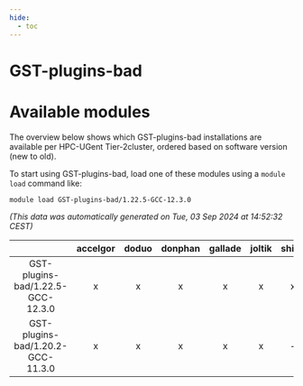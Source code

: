```yaml
---
hide:
  - toc
---
```


GST-plugins-bad
===============

# Available modules


The overview below shows which GST-plugins-bad installations are available per HPC-UGent Tier-2cluster, ordered based on software version (new to old).

To start using GST-plugins-bad, load one of these modules using a `module load` command like:

```shell
module load GST-plugins-bad/1.22.5-GCC-12.3.0
```

*(This data was automatically generated on Tue, 03 Sep 2024 at 14:52:32 CEST)*  

| |accelgor|doduo|donphan|gallade|joltik|shinx|skitty|
| :---: | :---: | :---: | :---: | :---: | :---: | :---: | :---: |
|GST-plugins-bad/1.22.5-GCC-12.3.0|x|x|x|x|x|x|x|
|GST-plugins-bad/1.20.2-GCC-11.3.0|x|x|x|x|x|-|x|
